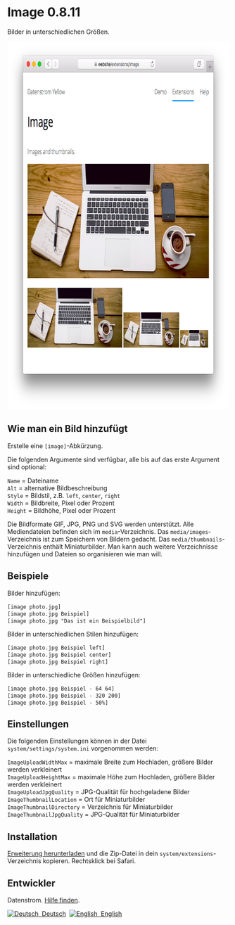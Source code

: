 Image 0.8.11
============
Bilder in unterschiedlichen Größen.

<p align="center"><img src="image-screenshot.png?raw=true" width="795" height="836" alt="Bildschirmfoto"></p>

## Wie man ein Bild hinzufügt

Erstelle eine `[image]`-Abkürzung.

Die folgenden Argumente sind verfügbar, alle bis auf das erste Argument sind optional:
 
`Name` = Dateiname  
`Alt` = alternative Bildbeschreibung  
`Style` = Bildstil, z.B. `left`, `center`, `right`  
`Width` = Bildbreite, Pixel oder Prozent  
`Height` = Bildhöhe, Pixel oder Prozent   

Die Bildformate GIF, JPG, PNG und SVG werden unterstützt. Alle Mediendateien befinden sich im `media`-Verzeichnis. Das `media/images`-Verzeichnis ist zum Speichern von Bildern gedacht. Das `media/thumbnails`-Verzeichnis enthält Miniaturbilder. Man kann auch weitere Verzeichnisse hinzufügen und Dateien so organisieren wie man will.

## Beispiele

Bilder hinzufügen:

    [image photo.jpg]
    [image photo.jpg Beispiel]
    [image photo.jpg "Das ist ein Beispielbild"]

Bilder in unterschiedlichen Stilen hinzufügen:

    [image photo.jpg Beispiel left]
    [image photo.jpg Beispiel center]
    [image photo.jpg Beispiel right]

Bilder in unterschiedliche Größen hinzufügen:

    [image photo.jpg Beispiel - 64 64]
    [image photo.jpg Beispiel - 320 200]
    [image photo.jpg Beispiel - 50%]

## Einstellungen

Die folgenden Einstellungen können in der Datei `system/settings/system.ini` vorgenommen werden:

`ImageUploadWidthMax` = maximale Breite zum Hochladen, größere Bilder werden verkleinert  
`ImageUploadHeightMax` = maximale Höhe zum Hochladen, größere Bilder werden verkleinert  
`ImageUploadJpgQuality` = JPG-Qualität für hochgeladene Bilder  
`ImageThumbnailLocation` = Ort für Miniaturbilder  
`ImageThumbnailDirectory` = Verzeichnis für Miniaturbilder  
`ImageThumbnailJpgQuality` = JPG-Qualität für Miniaturbilder  

## Installation

[Erweiterung herunterladen](https://github.com/datenstrom/yellow-extensions/raw/master/zip/image.zip) und die Zip-Datei in dein `system/extensions`-Verzeichnis kopieren. Rechtsklick bei Safari.

## Entwickler

Datenstrom. [Hilfe finden](https://datenstrom.se/de/yellow/help/).

<p>
<a href="README-de.md"><img src="https://raw.githubusercontent.com/datenstrom/yellow-extensions/master/source/help/language-de.png" width="15" height="15" alt="Deutsch">&nbsp; Deutsch</a>&nbsp;
<a href="README.md"><img src="https://raw.githubusercontent.com/datenstrom/yellow-extensions/master/source/help/language-en.png" width="15" height="15" alt="English">&nbsp; English</a>&nbsp;
</p>
